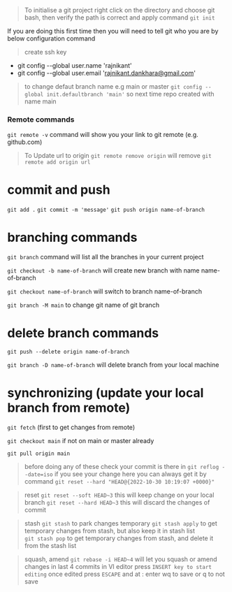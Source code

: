 > To initialise a git project right click on the directory and choose git bash, then verify the path is correct and apply command `git init`

If you are doing this first time then you will need to tell git who you are by below configuration command 

> create ssh key
- git config --global user.name 'rajnikant'
- git config --global user.email 'rajnikant.dankhara@gmail.com'

> to change defaut branch name e.g main or master 
`git config --global init.defaultbranch 'main'`  so next time repo created with name main 

### Remote commands
`git remote -v` command will show you your link to git remote (e.g. github.com)

> To Update url to origin
`git remote remove origin` will remove 
`git remote add origin url `

# commit and push
`git add .`
`git commit -m 'message'`
`git push origin name-of-branch`

# branching commands
`git branch` command will list all the branches in your current project

`git checkout -b name-of-branch` will create new branch with name name-of-branch

`git checkout name-of-branch` will switch to branch name-of-branch

`git branch -M main` to change git name of git branch

# delete branch commands

`git push --delete origin name-of-branch`

`git branch -D name-of-branch` will delete branch from your local machine

# synchronizing (update your local branch from remote)

`git fetch` (first to get changes from remote)

`git checkout main` if not on main or master already

`git pull origin main`

> before doing any of these check your commit is there in 
`git reflog --date=iso` if you see your change here you can always get it by command `git reset --hard "HEAD@{2022-10-30 10:19:07 +0000}"`

> reset 
`git reset --soft HEAD~3` this will keep change on your local branch
`git reset --hard HEAD~3` this will discard the changes of commit

> stash
`git stash` to park changes temporary 
`git stash apply` to get temporary changes from stash, but also keep it in stash list  
`git stash pop` to get temporary changes from stash, and delete it from the stash list 

> squash, amend 
`git rebase -i HEAD~4` will let you squash or amend changes in last 4 commits
in VI editor press `INSERT key to start editing` once edited press `ESCAPE` and at : enter wq to save or q to not save

